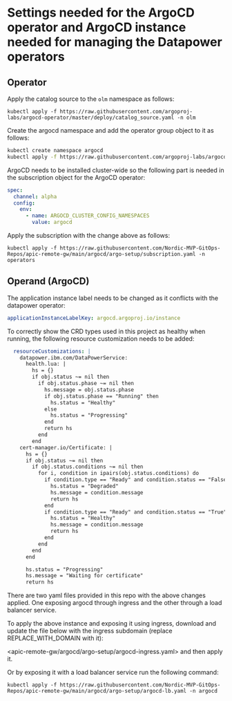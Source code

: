 # Settings needed for the ArgoCD operator and ArgoCD instance needed for managing the Datapower operators

## Operator

Apply the catalog source to the `olm` namespace as follows:

`kubectl apply -f https://raw.githubusercontent.com/argoproj-labs/argocd-operator/master/deploy/catalog_source.yaml -n olm`

Create the argocd namespace and add the operator group object to it as follows:

```bash
kubectl create namespace argocd
kubectl apply -f https://raw.githubusercontent.com/argoproj-labs/argocd-operator/master/deploy/operator_group.yaml -n argocd
```

ArgoCD needs to be installed cluster-wide so the following part is needed in the subscription object for the ArgoCD operator:

```yaml
spec:
  channel: alpha
  config:
    env:
      - name: ARGOCD_CLUSTER_CONFIG_NAMESPACES
        value: argocd
```

Apply the subscription with the change above as follows:

`kubectl apply -f https://raw.githubusercontent.com/Nordic-MVP-GitOps-Repos/apic-remote-gw/main/argocd/argo-setup/subscription.yaml -n operators`

## Operand (ArgoCD)

The application instance label needs to be changed as it conflicts with the datapower operator:

```yaml
applicationInstanceLabelKey: argocd.argoproj.io/instance
```

To correctly show the CRD types used in this project as healthy when running, the following resource customization needs to be added:

```yaml
  resourceCustomizations: |
    datapower.ibm.com/DataPowerService:
      health.lua: |
        hs = {}
        if obj.status ~= nil then
          if obj.status.phase ~= nil then
            hs.message = obj.status.phase
            if obj.status.phase == "Running" then
              hs.status = "Healthy"
            else
              hs.status = "Progressing"
            end
            return hs
          end
        end
    cert-manager.io/Certificate: |
      hs = {}
      if obj.status ~= nil then
        if obj.status.conditions ~= nil then
          for i, condition in ipairs(obj.status.conditions) do
            if condition.type == "Ready" and condition.status == "False" then
              hs.status = "Degraded"
              hs.message = condition.message
              return hs
            end
            if condition.type == "Ready" and condition.status == "True" then
              hs.status = "Healthy"
              hs.message = condition.message
              return hs
            end
          end
        end
      end

      hs.status = "Progressing"
      hs.message = "Waiting for certificate"
      return hs
```

There are two yaml files provided in this repo with the above changes applied. One exposing argocd through ingress and the other through a load balancer service.

To apply the above instance and exposing it using ingress, download and update the file below with the ingress subdomain (replace REPLACE_WITH_DOMAIN with it):

<apic-remote-gw/argocd/argo-setup/argocd-ingress.yaml> and then apply it.

Or by exposing it with a load balancer service run the following command:

`kubectl apply -f https://raw.githubusercontent.com/Nordic-MVP-GitOps-Repos/apic-remote-gw/main/argocd/argo-setup/argocd-lb.yaml -n argocd`
